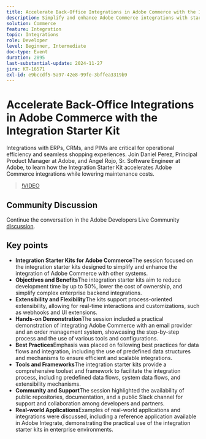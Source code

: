```yaml
---
title: Accelerate Back-Office Integrations in Adobe Commerce with the Integration Starter Kit
description: Simplify and enhance Adobe Commerce integrations with starter kits that reduce development time by up to 50%, support real-time customizations, and provide comprehensive tools and frameworks, as demonstrated in practical sessions and real-world applications.
solution: Commerce
feature: Integration
topic: Integrations
role: Developer
level: Beginner, Intermediate
doc-type: Event
duration: 2895
last-substantial-update: 2024-11-27
jira: KT-16571
exl-id: e9bccdf5-5a97-42e8-99fe-3bffea3319b9
---
```

# Accelerate Back-Office Integrations in Adobe Commerce with the Integration Starter Kit

Integrations with ERPs, CRMs, and PIMs are critical for operational efficiency and seamless shopping experiences. Join Daniel Perez, Principal Product Manager at Adobe, and Angel Rojo, Sr. Software Engineer at Adobe, to learn how the Integration Starter Kit accelerates Adobe Commerce integrations while lowering maintenance costs.


>[!VIDEO](https://video.tv.adobe.com/v/3440398/?learn=on&enablevpops)

## Community Discussion

Continue the conversation in the Adobe Developers Live Community [discussion](https://adobe.ly/40DgGmR).

## Key points

* **Integration Starter Kits for Adobe Commerce**The session focused on the integration starter kits designed to simplify and enhance the integration of Adobe Commerce with other systems.
* **Objectives and Benefits**The integration starter kits aim to reduce development time by up to 50%, lower the cost of ownership, and simplify complex enterprise backend integrations.
* **Extensibility and Flexibility**The kits support process-oriented extensibility, allowing for real-time interactions and customizations, such as webhooks and UI extensions.
* **Hands-on Demonstration**The session included a practical demonstration of integrating Adobe Commerce with an email provider and an order management system, showcasing the step-by-step process and the use of various tools and configurations.
* **Best Practices**Emphasis was placed on following best practices for data flows and integration, including the use of predefined data structures and mechanisms to ensure efficient and scalable integrations.
* **Tools and Frameworks**The integration starter kits provide a comprehensive toolset and framework to facilitate the integration process, including predefined data flows, system data flows, and extensibility mechanisms.
* **Community and Support**The session highlighted the availability of public repositories, documentation, and a public Slack channel for support and collaboration among developers and partners.
* **Real-world Applications**Examples of real-world applications and integrations were discussed, including a reference application available in Adobe Integrate, demonstrating the practical use of the integration starter kits in enterprise environments.
